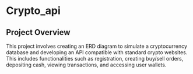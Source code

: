 # Crypto_api

## Project Overview
This project involves creating an ERD diagram to simulate a cryptocurrency database and developing an API compatible with standard crypto websites. This includes functionalities such as registration, creating buy/sell orders, depositing cash, viewing transactions, and accessing user wallets.
